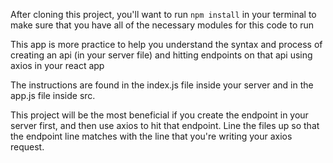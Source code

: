 After cloning this project, you'll want to run `npm install` in your terminal to make sure that you have all of the necessary modules for this code to run

This app is more practice to help you understand the syntax and process of creating an api (in your server file) and hitting endpoints on that api using axios in your react app


The instructions are found in the index.js file inside your server and in the app.js file inside src.

This project will be the most beneficial if you create the endpoint in your server first, and then use axios to hit that endpoint. Line the files up so that the endpoint line matches with the line that you're writing your axios request.